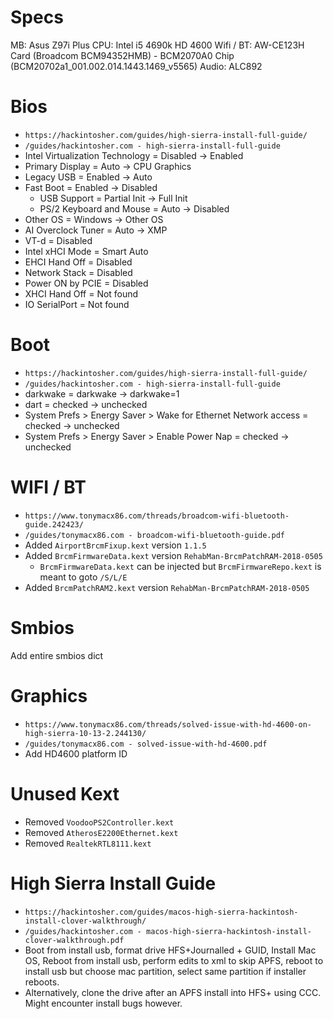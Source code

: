 # Specs
MB: Asus Z97i Plus
CPU: Intel i5 4690k HD 4600
Wifi / BT: AW-CE123H Card (Broadcom BCM94352HMB) - BCM2070A0 Chip (BCM20702a1_001.002.014.1443.1469_v5565)
Audio: ALC892

# Bios
- `https://hackintosher.com/guides/high-sierra-install-full-guide/`
- `/guides/hackintosher.com - high-sierra-install-full-guide`
- Intel Virtualization Technology = Disabled -> Enabled
- Primary Display = Auto -> CPU Graphics
- Legacy USB = Enabled -> Auto
- Fast Boot = Enabled -> Disabled
  - USB Support = Partial Init -> Full Init
  - PS/2 Keyboard and Mouse = Auto -> Disabled
- Other OS = Windows -> Other OS
- AI Overclock Tuner = Auto -> XMP
- VT-d = Disabled
- Intel xHCI Mode = Smart Auto
- EHCI Hand Off = Disabled
- Network Stack = Disabled
- Power ON by PCIE = Disabled
- XHCI Hand Off = Not found
- IO SerialPort = Not found

# Boot
- `https://hackintosher.com/guides/high-sierra-install-full-guide/`
- `/guides/hackintosher.com - high-sierra-install-full-guide`
- darkwake = darkwake -> darkwake=1
- dart = checked -> unchecked
- System Prefs > Energy Saver > Wake for Ethernet Network access = checked -> unchecked
- System Prefs > Energy Saver > Enable Power Nap = checked -> unchecked

# WIFI / BT
- `https://www.tonymacx86.com/threads/broadcom-wifi-bluetooth-guide.242423/`
- `/guides/tonymacx86.com - broadcom-wifi-bluetooth-guide.pdf`
- Added `AirportBrcmFixup.kext` version `1.1.5`
- Added `BrcmFirmwareData.kext` version `RehabMan-BrcmPatchRAM-2018-0505`
	- `BrcmFirmwareData.kext` can be injected but `BrcmFirmwareRepo.kext` is meant to goto `/S/L/E`
- Added `BrcmPatchRAM2.kext` version `RehabMan-BrcmPatchRAM-2018-0505`

# Smbios
Add entire smbios dict

# Graphics
- `https://www.tonymacx86.com/threads/solved-issue-with-hd-4600-on-high-sierra-10-13-2.244130/`
- `/guides/tonymacx86.com - solved-issue-with-hd-4600.pdf`
- Add HD4600 platform ID

# Unused Kext
- Removed `VoodooPS2Controller.kext`
- Removed `AtherosE2200Ethernet.kext`
- Removed `RealtekRTL8111.kext`

# High Sierra Install Guide
- `https://hackintosher.com/guides/macos-high-sierra-hackintosh-install-clover-walkthrough/`
- `/guides/hackintosher.com - macos-high-sierra-hackintosh-install-clover-walkthrough.pdf`
- Boot from install usb, format drive HFS+Journalled + GUID, Install Mac OS, Reboot from install usb, perform edits to xml to skip APFS, reboot to install usb but choose mac partition, select same partition if installer reboots.
- Alternatively, clone the drive after an APFS install into HFS+ using CCC. Might encounter install bugs however.